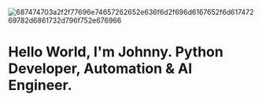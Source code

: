 ![687474703a2f2f77696e74657262652e636f6d2f696d6167652f6d61747269782d6861732d796f752e676966](https://github.com/user-attachments/assets/970efb06-e15e-4b93-bbf6-dea82afb66c1)
# Hello World, I'm Johnny. Python Developer, Automation & AI Engineer.
